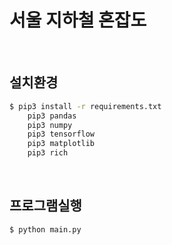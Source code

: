 # 서울 지하철 혼잡도

<br/>

## 설치환경

```bash
$ pip3 install -r requirements.txt
    pip3 pandas
    pip3 numpy
    pip3 tensorflow
    pip3 matplotlib
    pip3 rich
```

<br/>

## 프로그램실행

```bash
$ python main.py
```
